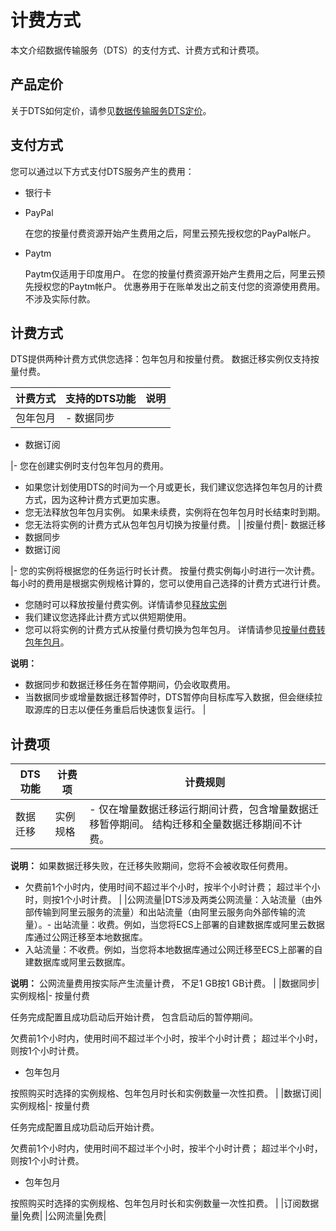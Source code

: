 # 计费方式

本文介绍数据传输服务（DTS）的支付方式、计费方式和计费项。

## 产品定价

关于DTS如何定价，请参见[数据传输服务DTS定价](https://www.alibabacloud.com/product/data-transmission-service/pricing)。

## 支付方式

您可以通过以下方式支付DTS服务产生的费用：

-   银行卡
-   PayPal

    在您的按量付费资源开始产生费用之后，阿里云预先授权您的PayPal帐户。

-   Paytm

    Paytm仅适用于印度用户。 在您的按量付费资源开始产生费用之后，阿里云预先授权您的Paytm帐户。 优惠券用于在账单发出之前支付您的资源使用费用。 不涉及实际付款。


## 计费方式

DTS提供两种计费方式供您选择：包年包月和按量付费。 数据迁移实例仅支持按量付费。

|计费方式|支持的DTS功能|说明|
|----|--------|--|
|包年包月|-   数据同步
-   数据订阅

|-   您在创建实例时支付包年包月的费用。
-   如果您计划使用DTS的时间为一个月或更长，我们建议您选择包年包月的计费方式，因为这种计费方式更加实惠。
-   您无法释放包年包月实例。 如果未续费，实例将在包年包月时长结束时到期。
-   您无法将实例的计费方式从包年包月切换为按量付费。 |
|按量付费|-   数据迁移
-   数据同步
-   数据订阅

|-   您的实例将根据您的任务运行时长计费。 按量付费实例每小时进行一次计费。 每小时的费用是根据实例规格计算的，您可以使用自己选择的计费方式进行计费。
-   您随时可以释放按量付费实例。详情请参见[释放实例](/intl.zh-CN/实例管理/释放实例.md)
-   我们建议您选择此计费方式以供短期使用。
-   您可以将实例的计费方式从按量付费切换为包年包月。 详情请参见[按量付费转包年包月](/intl.zh-CN/产品定价/按量付费转包年包月.md)。

**说明：**

-   数据同步和数据迁移任务在暂停期间，仍会收取费用。
-   当数据同步或增量数据迁移暂停时，DTS暂停向目标库写入数据，但会继续拉取源库的日志以便任务重启后快速恢复运行。 |

## 计费项

|DTS功能|计费项|计费规则|
|-----|---|----|
|数据迁移|实例规格|-   仅在增量数据迁移运行期间计费，包含增量数据迁移暂停期间。 结构迁移和全量数据迁移期间不计费。

**说明：** 如果数据迁移失败，在迁移失败期间，您将不会被收取任何费用。

-   欠费前1个小时内，使用时间不超过半个小时，按半个小时计费； 超过半个小时，则按1个小时计费。 |
|公网流量|DTS涉及两类公网流量：入站流量（由外部传输到阿里云服务的流量）和出站流量（由阿里云服务向外部传输的流量）。-   出站流量：收费。例如，当您将ECS上部署的自建数据库或阿里云数据库通过公网迁移至本地数据库。
-   入站流量：不收费。例如，当您将本地数据库通过公网迁移至ECS上部署的自建数据库或阿里云数据库。

**说明：** 公网流量费用按实际产生流量计费， 不足1 GB按1 GB计费。 |
|数据同步|实例规格|-   按量付费

任务完成配置且成功启动后开始计费， 包含启动后的暂停期间。

欠费前1个小时内，使用时间不超过半个小时，按半个小时计费； 超过半个小时，则按1个小时计费。

-   包年包月

按照购买时选择的实例规格、包年包月时长和实例数量一次性扣费。 |
|数据订阅|实例规格|-   按量付费

任务完成配置且成功启动后开始计费。

欠费前1个小时内，使用时间不超过半个小时，按半个小时计费； 超过半个小时，则按1个小时计费。

-   包年包月

按照购买时选择的实例规格、包年包月时长和实例数量一次性扣费。 |
|订阅数据量|免费|
|公网流量|免费|

